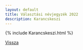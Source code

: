 ```yaml
---
layout: default
title: Választási névjegyzék 2022
description: Karancskeszi
---
```


{% include Karancskeszi.html %}

[Vissza](./)